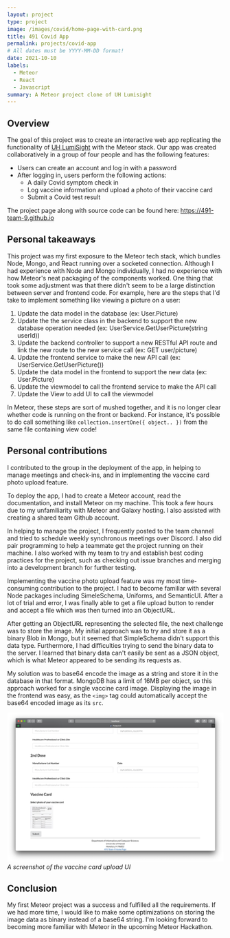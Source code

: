 ```yaml
---
layout: project
type: project
image: /images/covid/home-page-with-card.png
title: 491 Covid App
permalink: projects/covid-app
# All dates must be YYYY-MM-DD format!
date: 2021-10-10
labels:
  - Meteor
  - React
  - Javascript
summary: A Meteor project clone of UH Lumisight 
---
```


## Overview 

The goal of this project was to create an interactive web app replicating the functionality of [UH LumiSight](https://uh.campus.lumisight.com) with the Meteor stack. Our app was created collaboratively in a group of four people and has the following features:

- Users can create an account and log in with a password
- After logging in, users perform the following actions: 
  - A daily Covid symptom check in
  - Log vaccine information and upload a photo of their vaccine card
  - Submit a Covid test result 

The project page along with source code can be found here: https://491-team-9.github.io

## Personal takeaways

This project was my first exposure to the Meteor tech stack, which bundles Node, Mongo, and React running over a socketed connection. Although I had experience with Node and Mongo individually, I had no experience with how Meteor's neat packaging of the components worked. One thing that took some adjustment was that there didn't seem to be a large distinction between server and frontend code. For example, here are the steps that I'd take to implement something like viewing a picture on a user: 

1. Update the data model in the database (ex: User.Picture)
2. Update the the service class in the backend to support the new database operation needed (ex: UserService.GetUserPicture(string userId))
3. Update the backend controller to support a new RESTful API route and link the new route to the new service call (ex: GET user/picture)
4. Update the frontend service to make the new API call (ex: UserService.GetUserPicture()) 
5. Update the data model in the frontend to support the new data (ex: User.Picture)
6. Update the viewmodel to call the frontend service to make the API call
7. Update the View to add UI to call the viewmodel 

In Meteor, these steps are sort of mushed together, and it is no longer clear whether code is running on the front or backend. For instance, it's possible to do call something like `collection.insertOne({ object.. })` from the same file containing view code! 

## Personal contributions

I contributed to the group in the deployment of the app, in helping to manage meetings and check-ins, and in implementing the vaccine card photo upload feature. 

To deploy the app, I had to create a Meteor account, read the documentation, and install Meteor on my machine. This took a few hours due to my unfamiliarity with Meteor and Galaxy hosting. I also assisted with creating a shared team Github account. 

In helping to manage the project, I frequently posted to the team channel and tried to schedule weekly synchronous meetings over Discord. I also did pair programming to help a teammate get the project running on their machine. I also worked with my team to try and establish best coding practices for the project, such as checking out issue branches and merging into a development branch for further testing. 

Implementing the vaccine photo upload feature was my most time-consuming contribution to the project. I had to become familiar with several Node packages including SimeleSchema, Uniforms, and SemanticUI. After a lot of trial and error, I was finally able to get a file upload button to render and accept a file which was then turned into an ObjectURL. 

After getting an ObjectURL representing the selected file, the next challenge was to store the image. My initial approach was to try and store it as a binary Blob in Mongo, but it seemed that SimpleSchema didn't support this data type. Furthermore, I had difficulties trying to send the binary data to the server. I learned that binary data can't easily be sent as a JSON object, which is what Meteor appeared to be sending its requests as. 

My solution was to base64 encode the image as a string and store it in the database in that format. MongoDB has a limit of 16MB per object, so this approach worked for a single vaccine card image. Displaying the image in the frontend was easy, as the `<img>` tag could automatically accept the base64 encoded image as its `src`. 

![img](/images/covid/upload-card.png)
*A screenshot of the vaccine card upload UI*

## Conclusion

My first Meteor project was a success and fulfilled all the requirements. If we had more time, I would like to make some optimizations on storing the image data as binary instead of a base64 string. I'm looking forward to becoming more familiar with Meteor in the upcoming Meteor Hackathon.
